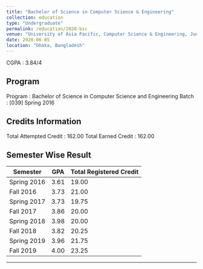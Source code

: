 ```yaml
---
title: "Bachelor of Science in Computer Science & Engineering"
collection: education
type: "Undergraduate"
permalink: /education/2020-bsc
venue: "University of Asia Pacific, Computer Science & Engineering, June 2020"
date: 2020-06-05
location: "Dhaka, Bangladesh"
---
```


CGPA : 3.84/4

Program
---
Program : Bachelor of Science in Computer Science and Engineering
Batch : [039] Spring 2016

Credits Information
---
Total Attempted Credit : 162.00
Total Earned Credit : 162.00

Semester Wise Result
---

| Semester  | GPA   | Total Registered Credit |
|-----------|-------|--------------------------|
| Spring 2016 | 3.61  | 19.00                    |
| Fall 2016   | 3.73  | 21.00                    |
| Spring 2017 | 3.73  | 19.75                    |
| Fall 2017   | 3.86  | 20.00                    |
| Spring 2018 | 3.98  | 20.00                    |
| Fall 2018   | 3.82  | 20.25                    |
| Spring 2019 | 3.96  | 21.75                    |
| Fall 2019   | 4.00  | 23.25                    |

---


